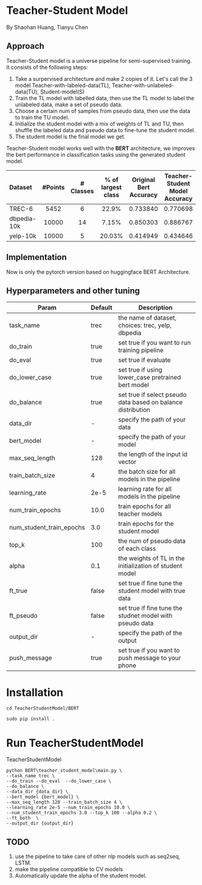 # Teacher-Student Model

By Shaohan Huang, Tianyu Chen

## Approach

Teacher-Student model is a universe pipeline for semi-supervised training. It consists of the following steps:

1. Take a surpervised architecture and make 2 copies of it. Let's call the 3 model Teacher-with-labeled-data(TL), Teacher-with-unlabeled-data(TU), Student-model(S)
2. Train the TL model with labelled data,  then use the TL model to label the unlabeled data, make a set of pseudo data.
3. Choose a certain num of samples from pseudo data, then use the data to train the TU model.
4. Initialize the student model with a mix of weights of TL and TU, then shuffle the labeled data and pseudo data to fine-tune the student model.
5. The student model is the final model we get.

Teacher-Student model works well with the **BERT** architecture, we improves the bert performance in classification tasks using the generated student model. 

|    Dataset    |  #Points  |  # Classes | % of largest class | Original Bert Accuracy | Teacher-Student Model Accuracy|
|  :---------   | :------:  | :------:   | :------:           | :------:               | :--------------------------:  |
|  TREC-6       | 5452      | 6          | 22.9%              | 0.733840               |0.770698      |
|  dbpedia-10k  | 10000     | 14         | 7.15%              | 0.850303               |0.886767      |
|  yelp-10k     | 10000     | 5          | 20.03%             | 0.414949               |0.434646      |


## Implementation

Now is only the pytorch version based on huggingface BERT Architecture.


## Hyperparameters and other tuning

| Param        | Default | Description                                         |
| -----------  | -----   | ----------------------------------------------------|
| task_name    | trec    | the name of dataset, choices: trec, yelp, dbpedia   |
| do_train     | true    | set true if you want to run training pipeline       |
| do_eval      | true    | set true if evaluate                                |
| do_lower_case| true    | set true if using lower_case pretrained bert model  |
| do_balance   | true    | set true if select pseudo data based on balance distribution|
| data_dir     |  -      | specify the path of your data                               |
| bert_model    |  -     | specify the path of your model                              |
| max_seq_length| 128    | the length of the input id vector                           |
| train_batch_size| 4     | the batch size for all models in the pipeline              |
| learning_rate | 2e-5   | learning rate for all models in the pipeline                |
| num_train_epochs| 10.0  | train epochs for all teacher models                        |
| num_student_train_epochs| 3.0   | train epochs for the student model                 |
| top_k           | 100   | the num of pseudo data of each class               |
| alpha           | 0.1   | the weights of TL  in the initialization of student model  |
| ft_true         | false | set true if fine tune the student model with true data     |
| ft_pseudo       | false | set true if fine tune the studnet model with pseudo data   |
| output_dir      | -     | specify the path of the output                             |
| push_message    | true  | set true if you want to push message to your phone         |



# Installation
```
cd TeacherStudentModel/BERT

sudo pip install .
```
# Run TeacherStudentModel
TeacherStudentModel

```
python BERT\teacher_student_model\main.py \
--task_name trec \
--do_train --do_eval  --do_lower_case \
--do_balance \
--data_dir {data_dir} \
--bert_model {bert_model} \
--max_seq_length 128 --train_batch_size 4 \
--learning_rate 2e-5 --num_train_epochs 10.0 \
--num_student_train_epochs 3.0 --top_k 100 --alpha 0.2 \
--ft_both  \
--output_dir {output_dir}
```

## TODO
1. use the pipeline to take care of other nlp models such as seq2seq, LSTM.
2. make the pipeline compatible to CV models
3. Automatically update the alpha of the student model.
